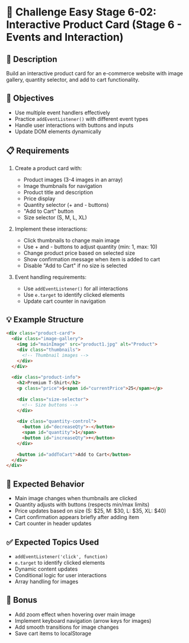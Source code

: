# 🎯 Challenge Easy Stage 6-02: Interactive Product Card (Stage 6 - Events and Interaction)

## 📝 Description

Build an interactive product card for an e-commerce website with image gallery, quantity selector, and add to cart functionality.

## 🎯 Objectives

- Use multiple event handlers effectively
- Practice `addEventListener()` with different event types
- Handle user interactions with buttons and inputs
- Update DOM elements dynamically

## 📋 Requirements

1. Create a product card with:
   - Product images (3-4 images in an array)
   - Image thumbnails for navigation
   - Product title and description
   - Price display
   - Quantity selector (+ and - buttons)
   - "Add to Cart" button
   - Size selector (S, M, L, XL)

2. Implement these interactions:
   - Click thumbnails to change main image
   - Use + and - buttons to adjust quantity (min: 1, max: 10)
   - Change product price based on selected size
   - Show confirmation message when item is added to cart
   - Disable "Add to Cart" if no size is selected

3. Event handling requirements:
   - Use `addEventListener()` for all interactions
   - Use `e.target` to identify clicked elements
   - Update cart counter in navigation

## 💡 Example Structure

```html
<div class="product-card">
  <div class="image-gallery">
    <img id="mainImage" src="product1.jpg" alt="Product">
    <div class="thumbnails">
      <!-- Thumbnail images -->
    </div>
  </div>
  
  <div class="product-info">
    <h2>Premium T-Shirt</h2>
    <p class="price">$<span id="currentPrice">25</span></p>
    
    <div class="size-selector">
      <!-- Size buttons -->
    </div>
    
    <div class="quantity-control">
      <button id="decreaseQty">-</button>
      <span id="quantity">1</span>
      <button id="increaseQty">+</button>
    </div>
    
    <button id="addToCart">Add to Cart</button>
  </div>
</div>
```

## 🚀 Expected Behavior

- Main image changes when thumbnails are clicked
- Quantity adjusts with buttons (respects min/max limits)
- Price updates based on size (S: $25, M: $30, L: $35, XL: $40)
- Cart confirmation appears briefly after adding item
- Cart counter in header updates

## ✅ Expected Topics Used

- `addEventListener('click', function)`
- `e.target` to identify clicked elements
- Dynamic content updates
- Conditional logic for user interactions
- Array handling for images

## 🌟 Bonus

- Add zoom effect when hovering over main image
- Implement keyboard navigation (arrow keys for images)
- Add smooth transitions for image changes
- Save cart items to localStorage
